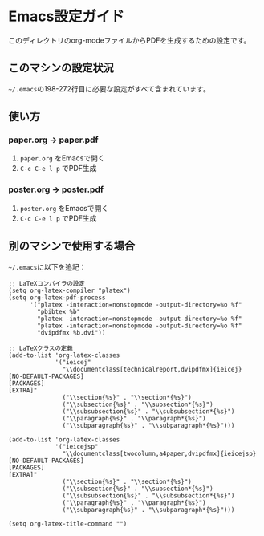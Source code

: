 # Emacs設定ガイド

このディレクトリのorg-modeファイルからPDFを生成するための設定です。

## このマシンの設定状況

`~/.emacs`の198-272行目に必要な設定がすべて含まれています。

## 使い方

### paper.org → paper.pdf

1. `paper.org` をEmacsで開く
2. `C-c C-e l p` でPDF生成

### poster.org → poster.pdf

1. `poster.org` をEmacsで開く
2. `C-c C-e l p` でPDF生成

## 別のマシンで使用する場合

`~/.emacs`に以下を追記：

```elisp
;; LaTeXコンパイラの設定
(setq org-latex-compiler "platex")
(setq org-latex-pdf-process
      '("platex -interaction=nonstopmode -output-directory=%o %f"
        "pbibtex %b"
        "platex -interaction=nonstopmode -output-directory=%o %f"
        "platex -interaction=nonstopmode -output-directory=%o %f"
        "dvipdfmx %b.dvi"))

;; LaTeXクラスの定義
(add-to-list 'org-latex-classes
             '("ieicej"
               "\\documentclass[technicalreport,dvipdfmx]{ieicej}
[NO-DEFAULT-PACKAGES]
[PACKAGES]
[EXTRA]"
               ("\\section{%s}" . "\\section*{%s}")
               ("\\subsection{%s}" . "\\subsection*{%s}")
               ("\\subsubsection{%s}" . "\\subsubsection*{%s}")
               ("\\paragraph{%s}" . "\\paragraph*{%s}")
               ("\\subparagraph{%s}" . "\\subparagraph*{%s}")))

(add-to-list 'org-latex-classes
             '("ieicejsp"
               "\\documentclass[twocolumn,a4paper,dvipdfmx]{ieicejsp}
[NO-DEFAULT-PACKAGES]
[PACKAGES]
[EXTRA]"
               ("\\section{%s}" . "\\section*{%s}")
               ("\\subsection{%s}" . "\\subsection*{%s}")
               ("\\subsubsection{%s}" . "\\subsubsection*{%s}")
               ("\\paragraph{%s}" . "\\paragraph*{%s}")
               ("\\subparagraph{%s}" . "\\subparagraph*{%s}")))

(setq org-latex-title-command "")
```
